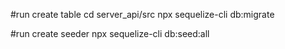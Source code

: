 
#run create table
cd server_api/src
npx sequelize-cli db:migrate

#run create seeder
npx sequelize-cli db:seed:all